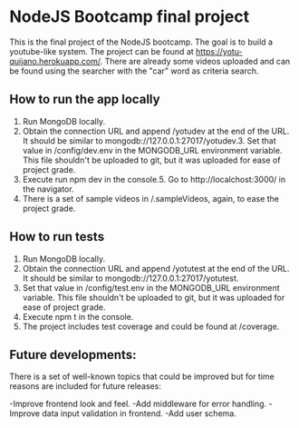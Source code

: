 # NodeJS Bootcamp final project

This is the final project of the NodeJS bootcamp. The goal is to build a youtube-like system. The project can be found at https://yotu-quijano.herokuapp.com/. There are already some videos uploaded and can be found using the searcher with the "car" word as criteria search.

## How to run the app locally

1. Run MongoDB locally. 
2. Obtain the connection URL and append /yotudev at the end of the URL. It should be similar to mongodb://127.0.0.1:27017/yotudev.3. Set that value in /config/dev.env in the MONGODB_URL environment variable. This file shouldn't be uploaded to git, but it was uploaded for ease of project grade.
4. Execute run npm dev in the console.5. Go to http://localchost:3000/ in the navigator.
6. There is a set of sample videos in /.sampleVideos, again, to ease the project grade.

## How to run tests

1. Run MongoDB locally. 
2. Obtain the connection URL and append /yotutest at the end of the URL. It should be similar to mongodb://127.0.0.1:27017/yotutest.
3. Set that value in /config/test.env in the MONGODB_URL environment variable. This file shouldn't be uploaded to git, but it was uploaded for ease of project grade.
4. Execute npm t in the console.
5. The project includes test coverage and could be found at /coverage.

## Future developments:

There is a set of well-known topics that could be improved but for time reasons are included for future releases:

-Improve frontend look and feel.
-Add middleware for error handling.
-Improve data input validation in frontend.
-Add user schema.